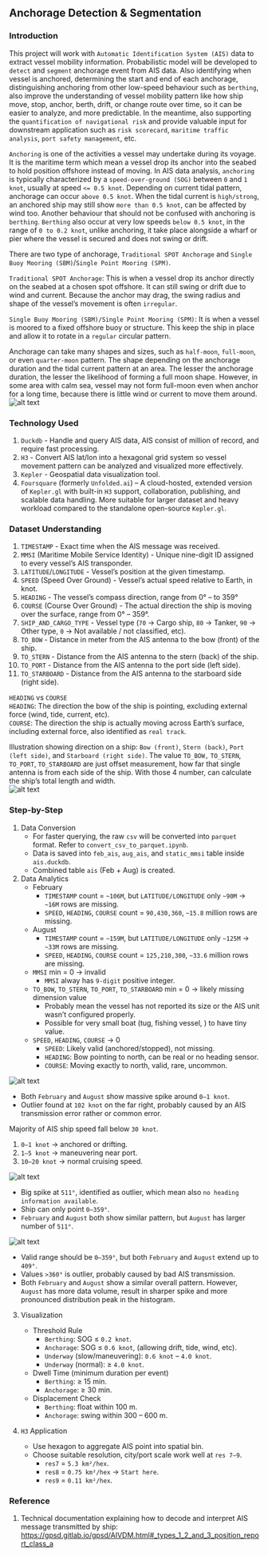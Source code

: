 ## Anchorage Detection & Segmentation
### Introduction
This project will work with `Automatic Identification System (AIS)` data to extract vessel mobility information. Probabilistic model will be developed to `detect` and `segment` anchorage event from AIS data. Also identifying when vessel is anchored, determining the start and end of each anchorage, distinguishing anchoring from other low-speed behaviour such as `berthing`, also improve the understanding of vessel mobility pattern like how ship move, stop, anchor, berth, drift, or change route over time, so it can be easier to analyze, and more predictable. In the meantime, also supporting the `quantification of navigational risk` and provide valuable input for downstream application such as `risk scorecard`, `maritime traffic analysis`, `port safety management`, etc.

`Anchoring` is one of the activities a vessel may undertake during its voyage. It is the maritime term which mean a vessel drop its anchor into the seabed to hold position offshore instead of moving. In AIS data analysis, `anchoring` is typically characterized by a `speed-over-ground (SOG)` between `0` and `1 knot`, usually at speed `<= 0.5 knot`. Depending on current tidal pattern, anchorage can occur `above 0.5 knot`. When the tidal current is `high/strong`, an anchored ship may still show `more than 0.5 knot`, can be affected by wind too. Another behaviour that should not be confused with anchoring is `berthing`. `Berthing` also occur at very low speeds `below 0.5 knot`, in the range of `0 to 0.2 knot`, unlike anchoring, it take place alongside a wharf or pier where the vessel is secured and does not swing or drift.

There are two type of anchorage, `Traditional SPOT Anchorage` and `Single Buoy Mooring (SBM)`/`Single Point Mooring (SPM)`.

`Traditional SPOT Anchorage`: This is when a vessel drop its anchor directly on the seabed at a chosen spot offshore. It can still swing or drift due to wind and current. Because the anchor may drag, the swing radius and shape of the vessel’s movement is often `irregular`.

`Single Buoy Mooring (SBM)/Single Point Mooring (SPM)`: It is when a vessel is moored to a fixed offshore buoy or structure. This keep the ship in place and allow it to rotate in a `regular` circular pattern.

Anchorage can take many shapes and sizes, such as `half-moon`, `full-moon`, or even `quarter-moon` pattern. The shape  depending on the anchorage duration and the tidal current pattern at an area. The lesser the anchorage duration, the lesser the likelihood of forming a full moon shape. However, in some area with calm sea, vessel may not form full-moon even when anchor for a long time, because there is little wind or current to move them around.
![alt text](image/image-1.png)

### Technology Used
1. `Duckdb` - Handle and query AIS data, AIS consist of million of record, and require fast processing.
2. `H3` - Convert AIS lat/lon into a hexagonal grid system so vessel movement pattern can be analyzed and visualized more effectively.
3. `Kepler` - Geospatial data visualization tool.
4. `Foursquare` (formerly `Unfolded.ai`) – A cloud-hosted, extended version of `Kepler.gl` with built-in `H3` support, collaboration, publishing, and scalable data handling. More suitable for larger dataset and heavy workload compared to the standalone open-source `Kepler.gl`.

### Dataset Understanding
1. `TIMESTAMP` - Exact time when the AIS message was received.
2. `MMSI` (Maritime Mobile Service Identity) - Unique nine-digit ID assigned to every vessel’s AIS transponder.
3. `LATITUDE`/`LONGITUDE` - Vessel’s position at the given timestamp.
4. `SPEED` (Speed Over Ground) - Vessel’s actual speed relative to Earth, in knot.
5. `HEADING` - The vessel’s compass direction, range from 0° – to 359°
6. `COURSE` (Course Over Ground) - The actual direction the ship is moving over the surface, range from 0° – 359°.
7. `SHIP_AND_CARGO_TYPE` - Vessel type (`70` → Cargo ship, `80` → Tanker, `90` → Other type, `0` → Not available / not classified, etc).
8. `TO_BOW` - Distance in meter from the AIS antenna to the bow (front) of the ship.
9. `TO_STERN` - Distance from the AIS antenna to the stern (back) of the ship.
10. `TO_PORT` - Distance from the AIS antenna to the port side (left side).
11. `TO_STARBOARD` - Distance from the AIS antenna to the starboard side (right side).

`HEADING` vs `COURSE`<br>
`HEADING`: The direction the bow of the ship is pointing, excluding external force (wind, tide, current, etc).<br>
`COURSE`: The direction the ship is actually moving across Earth’s surface, including external force, also identified as `real track`.

Illustration showing direction on a ship: `Bow (front)`, `Stern (back)`, `Port (left side)`, and `Starboard (right side)`. The value `TO_BOW,` `TO_STERN`, `TO_PORT`, `TO_STARBOARD` are just offset measurement, how far that single antenna is from each side of the ship. With those 4 number, can calculate the ship’s total length and width.<br>
![alt text](image/image-2.png)

### Step-by-Step
1. Data Conversion
    - For faster querying, the raw `csv` will be converted into `parquet` format. Refer to `convert_csv_to_parquet.ipynb`.
    - Data is saved into `feb_ais`, `aug_ais`, and `static_mmsi` table inside `ais.duckdb`.
    - Combined table `ais` (Feb + Aug) is created.
2. Data Analytics
    - February
        - `TIMESTAMP` count = `~106M`, but `LATITUDE/LONGITUDE` only `~90M` → `~16M` rows are missing. 
        - `SPEED`, `HEADING`, `COURSE` count = `90,430,360`, `~15.8` million rows are missing.
    - August
        - `TIMESTAMP` count = `~159M`, but `LATITUDE/LONGITUDE` only `~125M` → `~33M` rows are missing.
        - `SPEED`, `HEADING`, `COURSE` count = `125,210,300`, `~33.6` million rows are missing.
    - `MMSI` min = 0 → invalid
        - `MMSI` alway has `9-digit` positive integer.
    - `TO_BOW`, `TO_STERN`, `TO_PORT`, `TO_STARBOARD` min = 0 → likely missing dimension value
        - Probably mean the vessel has not reported its size or the AIS unit wasn’t configured properly.
        - Possible for very small boat (tug, fishing vessel, ) to have tiny value.
    - `SPEED`, `HEADING`, `COURSE` → 0
        - `SPEED`: Likely valid (anchored/stopped), not missing.
        - `HEADING`: Bow pointing to north, can be real or no heading sensor.
        - `COURSE`: Moving exactly to north, valid, rare, uncommon.

![alt text](image/image-3.png)

- Both `February` and `August` show massive spike around `0–1 knot`.
- Outlier found at `102 knot` on the far right, probably caused by an AIS transmission error rather or common error.

Majority of AIS ship speed fall below `30 knot`.
1. `0–1 knot` → anchored or drifting.
2. `1–5 knot` → maneuvering near port.
3. `10–20 knot` → normal cruising speed.

![alt text](image/image-4.png)

- Big spike at `511°`, identified as outlier, which mean also `no heading information available`.
- Ship can only point `0–359°`.
- `February` and `August` both show similar pattern, but `August` has larger number of `511°`.

![alt text](image/image-5.png)

- Valid range should be `0–359°`, but both `February` and `August` extend up to `409°`.
- Values `>360°` is outlier, probably caused by bad AIS transmission.
- Both `February` and `August` show a similar overall pattern. However, `August` has more data volume, result in sharper spike and more pronounced distribution peak in the histogram.

3. Visualization
    - Threshold Rule
        - `Berthing`: SOG ≤ `0.2 knot`.
        - `Anchorage`: SOG ≤ `0.6 knot`, (allowing drift, tide, wind, etc).
        - `Underway` (slow/maneuvering): `0.6 knot` – `4.0 knot`.
        - `Underway` (normal): ≥ `4.0 knot`. 
    - Dwell Time (minimum duration per event)
        - `Berthing`: ≥ 15 min.
        - `Anchorage`: ≥ 30 min.
    - Displacement Check
        - `Berthing`: float within 100 m.
        - `Anchorage`: swing within 300 – 600 m.

4. `H3` Application
    - Use hexagon to aggregate AIS point into spatial bin.
    - Choose suitable resolution, city/port scale work well at `res 7–9`.
        - `res7` = `5.3 km²/hex`.
        - `res8` = `0.75 km²/hex` → `Start here`.
        - `res9` = `0.11 km²/hex`.

### Reference
1. Technical documentation explaining how to decode and interpret AIS message transmitted by ship: https://gpsd.gitlab.io/gpsd/AIVDM.html#_types_1_2_and_3_position_report_class_a
